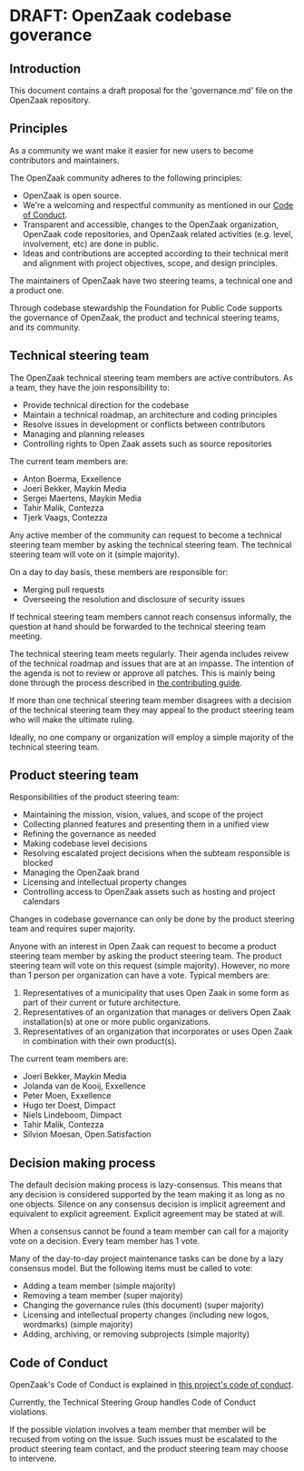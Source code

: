 # DRAFT: OpenZaak codebase goverance

## Introduction

This document contains a draft proposal for the 'governance.md' file on the OpenZaak repository.

## Principles

As a community we want make it easier for new users to become contributors and maintainers.

The OpenZaak community adheres to the following principles:

* OpenZaak is open source.
* We're a welcoming and respectful community as mentioned in our [Code of Conduct](#Code-of-Conduct).
* Transparent and accessible, changes to the OpenZaak organization, OpenZaak code repositories, and OpenZaak related activities (e.g. level, involvement, etc) are done in public.
* Ideas and contributions are accepted according to their technical merit and alignment with project objectives, scope, and design principles.

The maintainers of OpenZaak have two steering teams, a technical one and a product one.

Through codebase stewardship the Foundation for Public Code supports the governance of OpenZaak, the product and technical steering teams, and its community.

## Technical steering team

The OpenZaak technical steering team members are active contributors. As a team, they
have the join responsibility to:

* Provide technical direction for the codebase
* Maintain a technical roadmap, an architecture and coding principles
* Resolve issues in development or conflicts between contributors
* Managing and planning releases
* Controlling rights to Open Zaak assets such as source repositories

The current team members are:

* Anton Boerma, Exxellence
* Joeri Bekker, Maykin Media
* Sergei Maertens, Maykin Media
* Tahir Malik, Contezza
* Tjerk Vaags, Contezza

Any active member of the community can request to become a technical steering team
member by asking the technical steering team. The technical steering team will vote on
it (simple majority).

On a day to day basis, these members are responsible for:

* Merging pull requests
* Overseeing the resolution and disclosure of security issues

If technical steering team members cannot reach consensus informally, the question at
hand should be forwarded to the technical steering team meeting.

The technical steering team meets regularly. Their agenda includes reivew of the
technical roadmap and issues that are at an impasse. The intention of the agenda is not
to review or approve all patches. This is mainly being done through the process
described in [the contributing guide](CONTRIBUTING.md#Reviews).

If more than one technical steering team member disagrees with a decision of the
technical steering team they may appeal to the product steering team who will make the
ultimate ruling.

Ideally, no one company or organization will employ a simple majority of the technical
steering team.

## Product steering team

Responsibilities of the product steering team:

* Maintaining the mission, vision, values, and scope of the project
* Collecting planned features and presenting them in a unified view
* Refining the governance as needed
* Making codebase level decisions
* Resolving escalated project decisions when the subteam responsible is blocked
* Managing the OpenZaak brand
* Licensing and intellectual property changes
* Controlling access to OpenZaak assets such as hosting and project calendars

Changes in codebase governance can only be done by the product steering team and requires super majority.

Anyone with an interest in Open Zaak can request to become a product steering team member by asking the product steering team. The product steering team will vote on this request (simple majority). However, no more than 1 person per organization can have a vote. Typical members are:

1) Representatives of a municipality that uses Open Zaak in some form as part of their current or future architecture.
2) Representatives of an organization that manages or delivers Open Zaak installation(s) at one or more public organizations.
3) Representatives of an organization that incorporates or uses Open Zaak in combination with their own product(s).

The current team members are:

* Joeri Bekker, Maykin Media
* Jolanda van de Kooij, Exxellence
* Peter Moen, Exxellence
* Hugo ter Doest, Dimpact
* Niels Lindeboom, Dimpact
* Tahir Malik, Contezza
* Silvion Moesan, Open.Satisfaction

## Decision making process

The default decision making process is lazy-consensus. This means that any decision is considered supported by the team making it as long as no one objects. Silence on any consensus decision is implicit agreement and equivalent to explicit agreement. Explicit agreement may be stated at will.

When a consensus cannot be found a team member can call for a majority vote on a decision. Every team member has 1 vote.

Many of the day-to-day project maintenance tasks can be done by a lazy consensus model. But the following items must be called to vote:

* Adding a team member (simple majority)
* Removing a team member (super majority)
* Changing the governance rules (this document) (super majority)
* Licensing and intellectual property changes (including new logos, wordmarks) (simple majority)
* Adding, archiving, or removing subprojects (simple majority)

## Code of Conduct

OpenZaak's Code of Conduct is explained in [this project's code of conduct](CODE_OF_CONDUCT.md).

Currently, the Technical Steering Group handles Code of Conduct violations.

If the possible violation involves a team member that member will be recused from voting
on the issue. Such issues must be escalated to the product steering team contact, and
the product steering team may choose to intervene.
